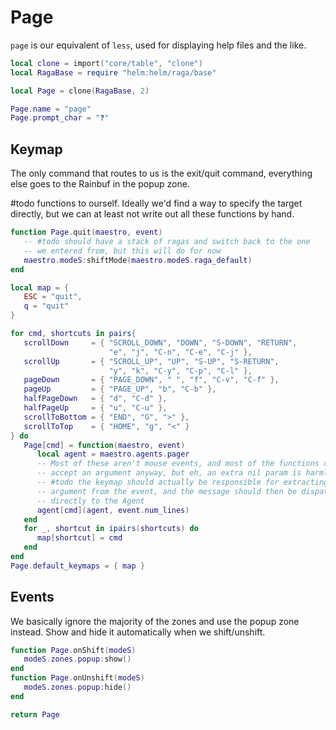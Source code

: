 # Page

`page` is our equivalent of `less`, used for displaying help files and the like\.

```lua
local clone = import("core/table", "clone")
local RagaBase = require "helm:helm/raga/base"
```

```lua
local Page = clone(RagaBase, 2)

Page.name = "page"
Page.prompt_char = "❓"
```


## Keymap

The only command that routes to us is the exit/quit command, everything else
goes to the Rainbuf in the popup zone\.

\#todo
functions to ourself\. Ideally we'd find a way to specify the target directly,
but we can at least not write out all these functions by hand\.

```lua
function Page.quit(maestro, event)
   -- #todo should have a stack of ragas and switch back to the one
   -- we entered from, but this will do for now
   maestro.modeS:shiftMode(maestro.modeS.raga_default)
end

local map = {
   ESC = "quit",
   q = "quit"
}

for cmd, shortcuts in pairs{
   scrollDown     = { "SCROLL_DOWN", "DOWN", "S-DOWN", "RETURN",
                      "e", "j", "C-n", "C-e", "C-j" },
   scrollUp       = { "SCROLL_UP", "UP", "S-UP", "S-RETURN",
                      "y", "k", "C-y", "C-p", "C-l" },
   pageDown       = { "PAGE_DOWN", " ", "f", "C-v", "C-f" },
   pageUp         = { "PAGE_UP", "b", "C-b" },
   halfPageDown   = { "d", "C-d" },
   halfPageUp     = { "u", "C-u" },
   scrollToBottom = { "END", "G", ">" },
   scrollToTop    = { "HOME", "g", "<" }
} do
   Page[cmd] = function(maestro, event)
      local agent = maestro.agents.pager
      -- Most of these aren't mouse events, and most of the functions don't
      -- accept an argument anyway, but eh, an extra nil param is harmless
      -- #todo the keymap should actually be responsible for extracting the
      -- argument from the event, and the message should then be dispatched
      -- directly to the Agent
      agent[cmd](agent, event.num_lines)
   end
   for _, shortcut in ipairs(shortcuts) do
      map[shortcut] = cmd
   end
end
Page.default_keymaps = { map }
```


## Events

We basically ignore the majority of the zones and use the popup zone instead\.
Show and hide it automatically when we shift/unshift\.

```lua
function Page.onShift(modeS)
   modeS.zones.popup:show()
end
function Page.onUnshift(modeS)
   modeS.zones.popup:hide()
end
```

```lua
return Page
```